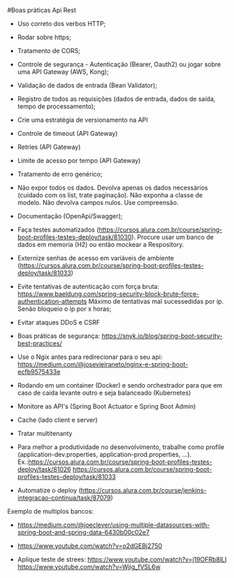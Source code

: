 #Boas práticas Api Rest

- Uso correto dos verbos HTTP;
- Rodar sobre https;
- Tratamento de CORS;
- Controle de segurança - Autenticação (Bearer, Oauth2) ou jogar sobre uma API Gateway (AWS, Kong);
- Validação de dados de entrada (Bean Validator);
- Registro de todos as requisições (dados de entrada, dados de saída, tempo de processamento);
- Crie uma estratégia de versionamento na API
- Controle de timeout (API Gateway) 
- Retries (API Gateway) 
- Limite de acesso por tempo (API Gateway)
- Tratamento de erro genérico;
- Não expor todos os dados. Devolva apenas os dados necessários (cuidado com os list, trate paginação). Não exponha a classe de modelo. 
Não devolva campos nulos. Use compreensão.
- Documentação (OpenApi/Swagger);
- Faça testes automatizados (https://cursos.alura.com.br/course/spring-boot-profiles-testes-deploy/task/81030). 
Procure usar um banco de dados em memoria (H2) ou então mockear a Respository.
- Externize senhas de acesso em variáveis de ambiente (https://cursos.alura.com.br/course/spring-boot-profiles-testes-deploy/task/81033)
- Evite tentativas de autenticação com força bruta: https://www.baeldung.com/spring-security-block-brute-force-authentication-attempts
Máximo de tentativas mal sucessedidas por ip. Senão bloqueio o ip por x horas;
- Evitar ataques DDoS e CSRF
- Boas práticas de segurança: https://snyk.io/blog/spring-boot-security-best-practices/
- Use o Ngix antes para redirecionar para o seu api: https://medium.com/@josevieiraneto/nginx-e-spring-boot-ecfb9575433e

- Rodando em um container (Docker) e sendo orchestrador para que em caso de caida levante outro e seja balanceado (Kubernetes)
- Monitore as API's (Spring Boot Actuator e Spring Boot Admin)
- Cache (lado client e server)
- Tratar multitenanty
- Para melhor a produtividade no desenvolvimento, trabalhe como profile (application-dev.properties, application-prod.properties, ...). 
Ex.:https://cursos.alura.com.br/course/spring-boot-profiles-testes-deploy/task/81026
	https://cursos.alura.com.br/course/spring-boot-profiles-testes-deploy/task/81033



- Automatize o deploy (https://cursos.alura.com.br/course/jenkins-integracao-continua/task/87079)

Exemplo de multiplos bancos: 
- https://medium.com/@joeclever/using-multiple-datasources-with-spring-boot-and-spring-data-6430b00c02e7
- https://www.youtube.com/watch?v=o2dGEBj2750


- Aplique teste de strees:
https://www.youtube.com/watch?v=j19OFRb8lLI
https://www.youtube.com/watch?v=Wjig_fVSL6w